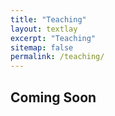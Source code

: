 ```yaml
---
title: "Teaching"
layout: textlay
excerpt: "Teaching"
sitemap: false
permalink: /teaching/
---
```


## Coming Soon